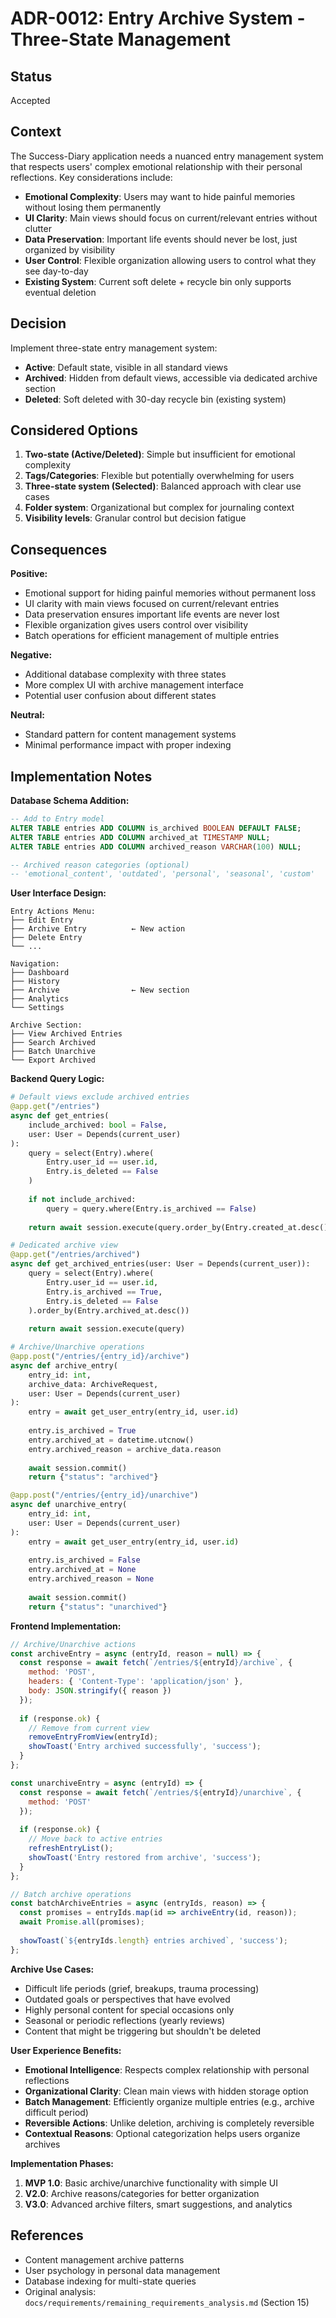 # ADR-0012: Entry Archive System - Three-State Management

## Status

Accepted

## Context

The Success-Diary application needs a nuanced entry management system that respects users' complex emotional relationship with their personal reflections. Key considerations include:

- **Emotional Complexity**: Users may want to hide painful memories without losing them permanently
- **UI Clarity**: Main views should focus on current/relevant entries without clutter
- **Data Preservation**: Important life events should never be lost, just organized by visibility
- **User Control**: Flexible organization allowing users to control what they see day-to-day
- **Existing System**: Current soft delete + recycle bin only supports eventual deletion

## Decision

Implement three-state entry management system:

- **Active**: Default state, visible in all standard views
- **Archived**: Hidden from default views, accessible via dedicated archive section
- **Deleted**: Soft deleted with 30-day recycle bin (existing system)

## Considered Options

1. **Two-state (Active/Deleted)**: Simple but insufficient for emotional complexity
2. **Tags/Categories**: Flexible but potentially overwhelming for users
3. **Three-state system (Selected)**: Balanced approach with clear use cases
4. **Folder system**: Organizational but complex for journaling context
5. **Visibility levels**: Granular control but decision fatigue

## Consequences

**Positive:**
- Emotional support for hiding painful memories without permanent loss
- UI clarity with main views focused on current/relevant entries
- Data preservation ensures important life events are never lost
- Flexible organization gives users control over visibility
- Batch operations for efficient management of multiple entries

**Negative:**
- Additional database complexity with three states
- More complex UI with archive management interface
- Potential user confusion about different states

**Neutral:**
- Standard pattern for content management systems
- Minimal performance impact with proper indexing

## Implementation Notes

**Database Schema Addition:**
```sql
-- Add to Entry model
ALTER TABLE entries ADD COLUMN is_archived BOOLEAN DEFAULT FALSE;
ALTER TABLE entries ADD COLUMN archived_at TIMESTAMP NULL;
ALTER TABLE entries ADD COLUMN archived_reason VARCHAR(100) NULL;

-- Archived reason categories (optional)
-- 'emotional_content', 'outdated', 'personal', 'seasonal', 'custom'
```

**User Interface Design:**
```
Entry Actions Menu:
├── Edit Entry
├── Archive Entry          ← New action
├── Delete Entry
└── ...

Navigation:
├── Dashboard
├── History
├── Archive                ← New section
├── Analytics
└── Settings

Archive Section:
├── View Archived Entries
├── Search Archived
├── Batch Unarchive
└── Export Archived
```

**Backend Query Logic:**
```python
# Default views exclude archived entries
@app.get("/entries")
async def get_entries(
    include_archived: bool = False,
    user: User = Depends(current_user)
):
    query = select(Entry).where(
        Entry.user_id == user.id,
        Entry.is_deleted == False
    )
    
    if not include_archived:
        query = query.where(Entry.is_archived == False)
    
    return await session.execute(query.order_by(Entry.created_at.desc()))

# Dedicated archive view
@app.get("/entries/archived")
async def get_archived_entries(user: User = Depends(current_user)):
    query = select(Entry).where(
        Entry.user_id == user.id,
        Entry.is_archived == True,
        Entry.is_deleted == False
    ).order_by(Entry.archived_at.desc())
    
    return await session.execute(query)

# Archive/Unarchive operations
@app.post("/entries/{entry_id}/archive")
async def archive_entry(
    entry_id: int,
    archive_data: ArchiveRequest,
    user: User = Depends(current_user)
):
    entry = await get_user_entry(entry_id, user.id)
    
    entry.is_archived = True
    entry.archived_at = datetime.utcnow()
    entry.archived_reason = archive_data.reason
    
    await session.commit()
    return {"status": "archived"}

@app.post("/entries/{entry_id}/unarchive")
async def unarchive_entry(
    entry_id: int,
    user: User = Depends(current_user)
):
    entry = await get_user_entry(entry_id, user.id)
    
    entry.is_archived = False
    entry.archived_at = None
    entry.archived_reason = None
    
    await session.commit()
    return {"status": "unarchived"}
```

**Frontend Implementation:**
```javascript
// Archive/Unarchive actions
const archiveEntry = async (entryId, reason = null) => {
  const response = await fetch(`/entries/${entryId}/archive`, {
    method: 'POST',
    headers: { 'Content-Type': 'application/json' },
    body: JSON.stringify({ reason })
  });
  
  if (response.ok) {
    // Remove from current view
    removeEntryFromView(entryId);
    showToast('Entry archived successfully', 'success');
  }
};

const unarchiveEntry = async (entryId) => {
  const response = await fetch(`/entries/${entryId}/unarchive`, {
    method: 'POST'
  });
  
  if (response.ok) {
    // Move back to active entries
    refreshEntryList();
    showToast('Entry restored from archive', 'success');
  }
};

// Batch archive operations
const batchArchiveEntries = async (entryIds, reason) => {
  const promises = entryIds.map(id => archiveEntry(id, reason));
  await Promise.all(promises);
  
  showToast(`${entryIds.length} entries archived`, 'success');
};
```

**Archive Use Cases:**
- Difficult life periods (grief, breakups, trauma processing)
- Outdated goals or perspectives that have evolved
- Highly personal content for special occasions only
- Seasonal or periodic reflections (yearly reviews)
- Content that might be triggering but shouldn't be deleted

**User Experience Benefits:**
- **Emotional Intelligence**: Respects complex relationship with personal reflections
- **Organizational Clarity**: Clean main views with hidden storage option
- **Batch Management**: Efficiently organize multiple entries (e.g., archive difficult period)
- **Reversible Actions**: Unlike deletion, archiving is completely reversible
- **Contextual Reasons**: Optional categorization helps users organize archives

**Implementation Phases:**
1. **MVP 1.0**: Basic archive/unarchive functionality with simple UI
2. **V2.0**: Archive reasons/categories for better organization
3. **V3.0**: Advanced archive filters, smart suggestions, and analytics

## References

- Content management archive patterns
- User psychology in personal data management
- Database indexing for multi-state queries
- Original analysis: `docs/requirements/remaining_requirements_analysis.md` (Section 15)
